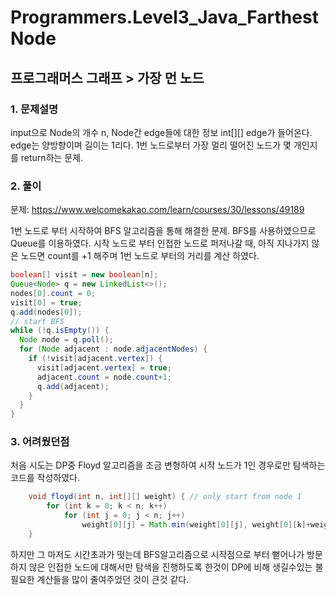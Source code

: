 # Programmers.Level3_Java_FarthestNode

## 프로그래머스 그래프 > 가장 먼 노드

### 1. 문제설명
input으로 Node의 개수 n, Node간 edge들에 대한 정보 int[][] edge가 들어온다. edge는 양방향이며 길이는 1리다. 1번 노드로부터 가장 멀리 떨어진 노드가 몇 개인지를 return하는 문제. 

### 2. 풀이
문제: https://www.welcomekakao.com/learn/courses/30/lessons/49189

1번 노드로 부터 시작하여 BFS 알고리즘을 통해 해결한 문제. BFS를 사용하였으므로 Queue를 이용하였다. 시작 노드로 부터 인접한 노드로 퍼저나갈 때, 아직 지나가지 않은 노드면 count를 +1 해주며 1번 노드로 부터의 거리를 계산 하였다.
```java
boolean[] visit = new boolean[n];
Queue<Node> q = new LinkedList<>();
nodes[0].count = 0;
visit[0] = true;
q.add(nodes[0]);
// start BFS
while (!q.isEmpty()) {
  Node node = q.poll();
  for (Node adjacent : node.adjacentNodes) {
    if (!visit[adjacent.vertex]) {
      visit[adjacent.vertex] = true;
      adjacent.count = node.count+1;
      q.add(adjacent);
    }
  }
}
```

### 3. 어려웠던점
처음 시도는 DP중 Floyd 알고리즘을 조금 변형하여 시작 노드가 1인 경우로만 탐색하는 코드를 작성하였다. 
```java
    void floyd(int n, int[][] weight) { // only start from node 1
    	for (int k = 0; k < n; k++)
			for (int j = 0; j < n; j++)
				weight[0][j] = Math.min(weight[0][j], weight[0][k]+weight[k][j]);
    }
```
하지만 그 마저도 시간초과가 떳는데 BFS알고리즘으로 시작점으로 부터 뻗어나가 방문하지 않은 인접한 노드에 대해서만 탐색을 진행하도록 한것이 DP에 비해 생길수있는 불필요한 계산들을 많이 줄여주었던 것이 큰것 같다.
